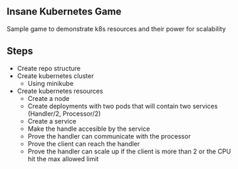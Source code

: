 ## Insane Kubernetes Game

Sample game to demonstrate k8s resources and their power for scalability

## Steps

- Create repo structure
- Create kubernetes cluster
    - Using minikube
- Create kubernetes resources
    - Create a node
    - Create deployments with two pods that will contain two services (Handler/2, Processor/2)
    - Create a service
    - Make the handle accesible by the service
    - Prove the handler can communicate with the processor
    - Prove the client can reach the handler 
    - Prove the handler can scale up if the client is more than 2 or the CPU hit the max allowed limit